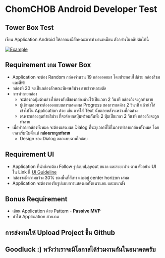 # **ChomCHOB Android Developer Test**

## **Tower Box Test**
เขียน Application Android ให้ออกมามีลักษณะการทำงานเหมือน ตัวอย่างในคลิปต่อไปนี้

[![Example](https://fs.chomchob.com/file/image?path=/admin/upload/2020-02-22/f3f60c2a-2e83-455e-94a5-b6633e770754)](https://youtu.be/K1YCsV2IcHE "TBT Example")

## **Requirement เกม Tower Box**
* Application จะต้อง Random กล่องจำนวน 19 กล่องออกมา โดยประกอบไปด้วย กล่องสีชม และสีฟ้า
* กล่องที่ 20 จะเป็นกล่องลักษณะพิเศษสีม่วง ลายข้าวหลามตัด
* การทำลายกล่อง 
  * จะต้องกดปุ่มด้านล่างให้ตรงกับสีของกล่องค้างไว้เป็นเวลา 2 วินาที กล่องถึงจะถูกทำลาย
  * ผู้เข้าทดสอบจะต้องออกแบบการแสดงผล Progress ของการกดค้าง 2 วินาที แล้วนำใส่เข้าไปใน Application ด้วย เช่น การใส่ Text นับถอยหลังระหว่างที่กดค้าง 
  * เฉพาะกล่องสุดท้ายสีม่วง ที่จะต้องกดปุ่มพร้อมกันทั้ง 2 ปุ่มเป็นเวลา 2 วินาที กล่องถึงจะถูกทำลาย
* เมื่อทำลายกล่องทั้งหมด จะต้องแสดงผล Dialog ที่ระบุเวลาที่ใช้ในการทำลายกล่องทั้งหมด โดยเวลาเริ่มนับตั้งแต่ **กล่องแรกถูกทำลาย**
  * Design ของ Dialog ออกแบบตามใจชอบ

## **Requirement UI**
* Application ที่นำส่งจะต้อง Follow รูปแบบLayout ขนาด และระยะห่าง ตาม ตัวอย่าง UI ใน Link นี้
[UI Guideline](https://xd.adobe.com/view/40027314-ce9d-471a-4f68-f07d656a35f1-3633/grid)
* กล่องจะมีความกว้าง 30% ของพื้นที่สีเทา และอยู่ center horizon เสมอ
* Application จะต้องรองรับรูปแบบการแสดงผลทั้งแนวนอน และแนวตั้ง

## **Bonus Requirement**
* เขียน Application ด้วย Pattern - **Passive MVP**
* ทำให้ Application สวยงาม

## **การส่งงานให้ Upload Project ขึ้น Github**

## **Goodluck :)** หวังว่าเราจะมีโอกาสได้ร่วมงานกันในอนาคตครับ